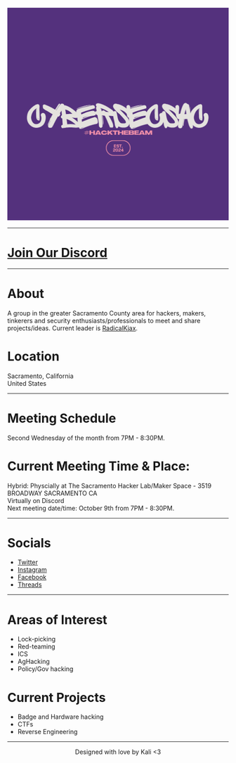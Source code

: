 ![ Logo ](./assets/images/HACKTHEBEAM.png)

---

# [Join Our Discord](https://discord.gg/ztkMwynGPM)

---

# About
A group in the greater Sacramento County area for hackers, makers, tinkerers and security enthusiasts/professionals to meet and share projects/ideas. Current leader is [RadicalKjax](https://twitter.com/radicalkjax).

# Location
Sacramento, California\
United States

---

# Meeting Schedule
Second Wednesday of the month from 7PM - 8:30PM.

# Current Meeting Time & Place:
Hybrid:
Physcially at The Sacramento Hacker Lab/Maker Space - 3519 BROADWAY SACRAMENTO CA\
Virtually on Discord\
Next meeting date/time: October 9th from 7PM - 8:30PM.

---

# Socials
* [Twitter](https://twitter.com/CyberSec916)
* [Instagram](https://instagram.com/cybersec916)
* [Facebook](https://facebook.com/profile.php?id=61559952651821)
* [Threads](https://www.threads.net/@cybersec916)

---

# Areas of Interest
* Lock-picking
* Red-teaming
* ICS
* AgHacking
* Policy/Gov hacking

# Current Projects
* Badge and Hardware hacking
* CTFs
* Reverse Engineering

---

<div align="center"> Designed with love by Kali <3

